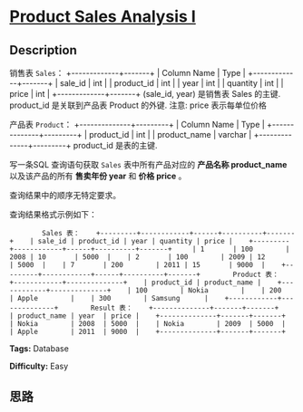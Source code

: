 # [Product Sales Analysis I][title]

## Description

销售表 `Sales`：
            +-------------+-------+    | Column Name | Type  |    +-------------+-------+    | sale_id     | int   |    | product_id  | int   |    | year        | int   |    | quantity    | int   |    | price       | int   |    +-------------+-------+    (sale_id, year) 是销售表 Sales 的主键.    product_id 是关联到产品表 Product 的外键.    注意: price 表示每单位价格    

产品表 `Product`：
            +--------------+---------+    | Column Name  | Type    |    +--------------+---------+    | product_id   | int     |    | product_name | varchar |    +--------------+---------+    product_id 是表的主键.    



写一条SQL 查询语句获取 `Sales` 表中所有产品对应的 **产品名称 product_name** 以及该产品的所有 **售卖年份 year**
和 **价格 price** 。

查询结果中的顺序无特定要求。

查询结果格式示例如下：


            Sales 表：    +---------+------------+------+----------+-------+    | sale_id | product_id | year | quantity | price |    +---------+------------+------+----------+-------+     | 1       | 100        | 2008 | 10       | 5000  |    | 2       | 100        | 2009 | 12       | 5000  |    | 7       | 200        | 2011 | 15       | 9000  |    +---------+------------+------+----------+-------+        Product 表：    +------------+--------------+    | product_id | product_name |    +------------+--------------+    | 100        | Nokia        |    | 200        | Apple        |    | 300        | Samsung      |    +------------+--------------+        Result 表：    +--------------+-------+-------+    | product_name | year  | price |    +--------------+-------+-------+    | Nokia        | 2008  | 5000  |    | Nokia        | 2009  | 5000  |    | Apple        | 2011  | 9000  |    +--------------+-------+-------+    


**Tags:** Database

**Difficulty:** Easy

## 思路

[title]: https://leetcode-cn.com/problems/product-sales-analysis-i
